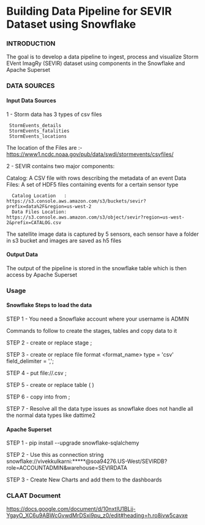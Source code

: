 # Building Data Pipeline for SEVIR Dataset using Snowflake

### INTRODUCTION

The goal is to develop a data pipeline to ingest, process and visualize  Storm EVent ImagRy (SEVIR) dataset using components in the Snowflake and Apache Superset

### DATA SOURCES
#### Input Data Sources

1 - Storm data has 3 types of csv files 
     
     StormEvents_details
     StormEvents_fatalities
     StormEvents_locations

The location of the Files are :- https://www1.ncdc.noaa.gov/pub/data/swdi/stormevents/csvfiles/


2 - SEVIR contains two major components:

Catalog: A CSV file with rows describing the metadata of an event 
Data Files: A set of HDF5 files containing events for a certain sensor type
      
	  Catalog Location   : https://s3.console.aws.amazon.com/s3/buckets/sevir?prefix=data%2F&region=us-west-2
      Data Files Location: https://s3.console.aws.amazon.com/s3/object/sevir?region=us-west-2&prefix=CATALOG.csv

The satellite image data is captured by 5 sensors, each sensor have a folder in s3 bucket and images are saved as h5 files

#### Output Data 

The output of the pipeline is stored in the snowflake table which is then access by Apache Superset


### Usage

#### Snowflake Steps to load the data
STEP 1 - You need a Snowflake account where your username is ADMIN

Commands to follow to create the stages, tables and copy data to it

STEP 2 - create or replace stage <stagename>;

STEP 3 - create or replace file format <format_name> type = 'csv' field_delimiter = ',';

STEP 4 - put file://<filepath>.csv <stagename>;

STEP 5 - create or replace table <tablename> ( <add all the columns and data types> )

STEP 6 - copy into <tablename> from <stagename>;

STEP 7 - Resolve all the data type issues as snowflake does not handle all the normal data types like dattime2

#### Apache Superset

STEP 1 - pip install --upgrade snowflake-sqlalchemy

STEP 2 - Use this as connection string snowflake://vivekkulkarni:*****@soa94276.US-West/SEVIRDB?role=ACCOUNTADMIN&warehouse=SEVIRDATA

STEP 3 - Create New Charts and add them to the dashboards


### CLAAT Document

https://docs.google.com/document/d/10nxtIU1BLjj-YgayO_XC6u9ABWcGvwdMrDSxi9pu_z0/edit#heading=h.ro8ivw5cavxe

 

